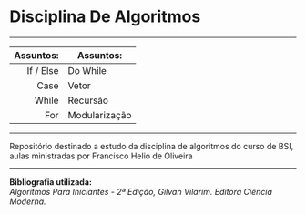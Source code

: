 # Disciplina De Algoritmos

---

| Assuntos: |           Assuntos: |
|----------:|---------------------|
| If / Else |            Do While |
|      Case |               Vetor |
|     While |            Recursão |
|       For |       Modularização |

---

Repositório destinado a estudo da disciplina de algoritmos do curso de BSI, aulas ministradas por Francisco Helio de Oliveira  

---

**Bibliografia utilizada:**  
*Algoritmos Para Iniciantes - 2ª Edição, Gilvan Vilarim. Editora Ciência Moderna.*

